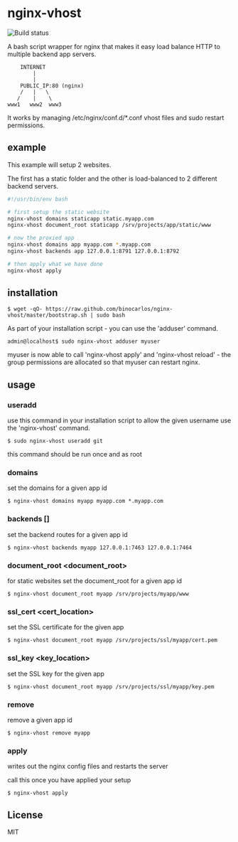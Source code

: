 nginx-vhost
===========

![Build status](https://api.travis-ci.org/binocarlos/nginx-vhost.png)

A bash script wrapper for nginx that makes it easy load balance HTTP to multiple backend app servers.

```
    INTERNET
        |
        |
    PUBLIC_IP:80 (nginx)
    /   |   \
   /    |    \
www1   www2  www3
```

It works by managing /etc/nginx/conf.d/*.conf vhost files and sudo restart permissions.

## example

This example will setup 2 websites.

The first has a static folder and the other is load-balanced to 2 different backend servers.

```bash
#!/usr/bin/env bash

# first setup the static website
nginx-vhost domains staticapp static.myapp.com
nginx-vhost document_root staticapp /srv/projects/app/static/www

# now the proxied app
nginx-vhost domains app myapp.com *.myapp.com
nginx-vhost backends app 127.0.0.1:8791 127.0.0.1:8792

# then apply what we have done
nginx-vhost apply
```

## installation

```
$ wget -qO- https://raw.github.com/binocarlos/nginx-vhost/master/bootstrap.sh | sudo bash
```

As part of your installation script - you can use the 'adduser' command.

```
admin@localhost$ sudo nginx-vhost adduser myuser
```

myuser is now able to call 'nginx-vhost apply' and 'nginx-vhost reload' - the group permissions are allocated
so that myuser can restart nginx.

## usage

### useradd <username>

use this command in your installation script to allow the given username use the 'nginx-vhost' command.

```
$ sudo nginx-vhost useradd git
```

this command should be run once and as root

### domains <id> <domains>

set the domains for a given app id

```
$ nginx-vhost domains myapp myapp.com *.myapp.com
```

### backends <id> [<routes>]

set the backend routes for a given app id

```
$ nginx-vhost backends myapp 127.0.0.1:7463 127.0.0.1:7464
```

### document_root <id> <document_root>

for static websites set the document_root for a given app id

```
$ nginx-vhost document_root myapp /srv/projects/myapp/www
```

### ssl_cert <id> <cert_location>

set the SSL certificate for the given app

```
$ nginx-vhost document_root myapp /srv/projects/ssl/myapp/cert.pem
```

### ssl_key <id> <key_location>

set the SSL key for the given app

```
$ nginx-vhost document_root myapp /srv/projects/ssl/myapp/key.pem
```

### remove <id>

remove a given app id

```
$ nginx-vhost remove myapp
```

### apply

writes out the nginx config files and restarts the server

call this once you have applied your setup

```
$ nginx-vhost apply
```

## License

MIT
